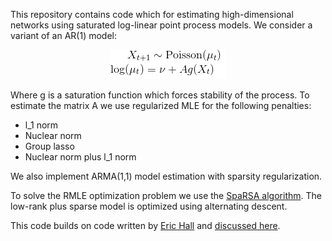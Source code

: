 This repository contains code which for estimating high-dimensional networks using saturated log-linear point process models.  We consider a variant of an AR(1) model: 

<p align="center">
<img src="https://github.com/bzmark/Saturated-Point-Processes/blob/master/AR(1)%20NN%20and%20Sparsity/equation.png" />
</p>

Where g is a saturation function which forces stability of the process.  To estimate the matrix A we use regularized MLE for the following penalties:

* l_1 norm
* Nuclear norm
* Group lasso
* Nuclear norm plus l_1 norm

We also implement ARMA(1,1) model estimation with sparsity regularization.  

To solve the RMLE optimization problem we use the [SpaRSA algorithm](http://www.lx.it.pt/~mtf/SpaRSA/IEEE_TSP_2009_Wright_Nowak_Figueiredo.pdf).  The low-rank plus sparse model is optimized using alternating descent.

This code builds on code written by [Eric Hall](http://erichall87.github.io/) and [discussed here](https://arxiv.org/abs/1605.02693).
